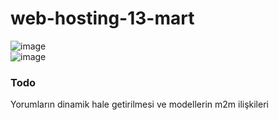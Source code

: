 # web-hosting-13-mart
![image](https://github.com/AysKrimn/web-hosting-13-mart/assets/83617943/4d831de5-c757-42df-a848-b428c7689abe)
<br>
![image](https://github.com/AysKrimn/web-hosting-13-mart/assets/83617943/c45eacc5-1b7f-44b6-b9a6-f7fe34f23044)
<br>
<h3>Todo</h3>
<p>Yorumların dinamik hale getirilmesi ve modellerin m2m ilişkileri</p>
